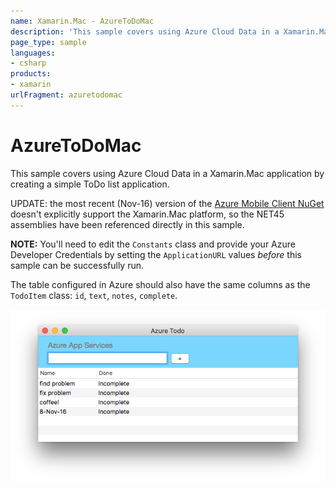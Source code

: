 ```yaml
---
name: Xamarin.Mac - AzureToDoMac
description: 'This sample covers using Azure Cloud Data in a Xamarin.Mac application by creating a simple ToDo list application. UPDATE: the most recent (Nov-16)...'
page_type: sample
languages:
- csharp
products:
- xamarin
urlFragment: azuretodomac
---
```

# AzureToDoMac

This sample covers using Azure Cloud Data in a Xamarin.Mac application by creating a simple ToDo list application.

UPDATE: the most recent (Nov-16) version of the [Azure Mobile Client NuGet](https://www.nuget.org/packages/Microsoft.Azure.Mobile.Client/) doesn't explicitly support the Xamarin.Mac platform, so the NET45 assemblies have been referenced directly in this sample.

**NOTE:** You'll need to edit the `Constants` class and provide your Azure Developer Credentials by setting the `ApplicationURL` values _before_ this sample can be successfully run.

The table configured in Azure should also have the same columns as the `TodoItem` class: `id`, `text`, `notes`, `complete`.

![AzureToDoMac sample screenshot](Screenshots/01.png)
